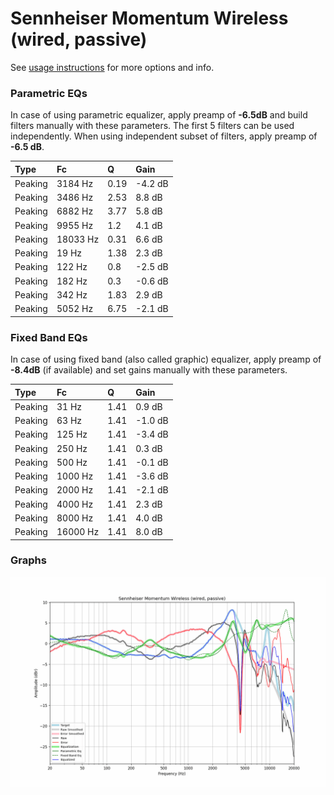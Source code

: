 # Sennheiser Momentum Wireless (wired, passive)
See [usage instructions](https://github.com/jaakkopasanen/AutoEq#usage) for more options and info.

### Parametric EQs
In case of using parametric equalizer, apply preamp of **-6.5dB** and build filters manually
with these parameters. The first 5 filters can be used independently.
When using independent subset of filters, apply preamp of **-6.5 dB**.

| Type    | Fc       |    Q | Gain    |
|:--------|:---------|:-----|:--------|
| Peaking | 3184 Hz  | 0.19 | -4.2 dB |
| Peaking | 3486 Hz  | 2.53 | 8.8 dB  |
| Peaking | 6882 Hz  | 3.77 | 5.8 dB  |
| Peaking | 9955 Hz  | 1.2  | 4.1 dB  |
| Peaking | 18033 Hz | 0.31 | 6.6 dB  |
| Peaking | 19 Hz    | 1.38 | 2.3 dB  |
| Peaking | 122 Hz   | 0.8  | -2.5 dB |
| Peaking | 182 Hz   | 0.3  | -0.6 dB |
| Peaking | 342 Hz   | 1.83 | 2.9 dB  |
| Peaking | 5052 Hz  | 6.75 | -2.1 dB |

### Fixed Band EQs
In case of using fixed band (also called graphic) equalizer, apply preamp of **-8.4dB**
(if available) and set gains manually with these parameters.

| Type    | Fc       |    Q | Gain    |
|:--------|:---------|:-----|:--------|
| Peaking | 31 Hz    | 1.41 | 0.9 dB  |
| Peaking | 63 Hz    | 1.41 | -1.0 dB |
| Peaking | 125 Hz   | 1.41 | -3.4 dB |
| Peaking | 250 Hz   | 1.41 | 0.3 dB  |
| Peaking | 500 Hz   | 1.41 | -0.1 dB |
| Peaking | 1000 Hz  | 1.41 | -3.6 dB |
| Peaking | 2000 Hz  | 1.41 | -2.1 dB |
| Peaking | 4000 Hz  | 1.41 | 2.3 dB  |
| Peaking | 8000 Hz  | 1.41 | 4.0 dB  |
| Peaking | 16000 Hz | 1.41 | 8.0 dB  |

### Graphs
![](./Sennheiser%20Momentum%20Wireless%20(wired,%20passive).png)